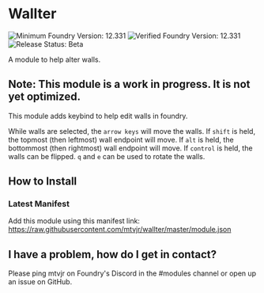 # Wallter

![Minimum Foundry Version: 12.331](https://img.shields.io/badge/Minimum_Foundry_Version-12.331-green?style=plastic)
![Verified Foundry Version: 12.331](https://img.shields.io/badge/Compatible_Foundry_Version-12.331-green?style=plastic)
![Release Status: Beta](https://img.shields.io/badge/Release_Status-Beta-yellow?style=plastic)

A module to help alter walls.

## Note: This module is a work in progress. It is not yet optimized.

This module adds keybind to help edit walls in foundry.

While walls are selected, the `arrow keys` will move the walls.
If `shift` is held, the topmost (then leftmost) wall endpoint will move.
If `alt` is held, the bottommost (then rightmost) wall endpoint will move.
If `control` is held, the walls can be flipped.
`q` and `e` can be used to rotate the walls.

## How to Install

### Latest Manifest

Add this module using this manifest link: https://raw.githubusercontent.com/mtvjr/wallter/master/module.json

## I have a problem, how do I get in contact?

Please ping mtvjr on Foundry's Discord in the #modules channel or open up an issue on GitHub.
